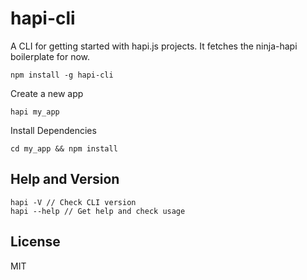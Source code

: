 # hapi-cli
A CLI for getting started with hapi.js projects. It fetches the ninja-hapi boilerplate for now.

```
npm install -g hapi-cli
```

Create a new app
```
hapi my_app
```

Install Dependencies
```
cd my_app && npm install
```

## Help and Version

```
hapi -V // Check CLI version
hapi --help // Get help and check usage
```

## License
MIT
